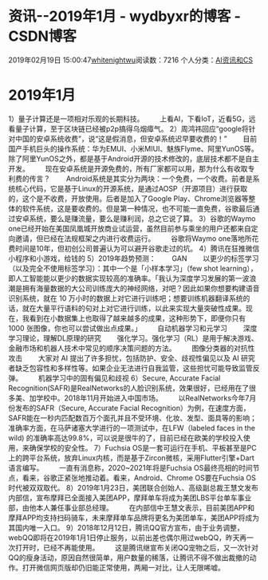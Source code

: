 # 资讯--2019年1月 - wydbyxr的博客 - CSDN博客
2019年02月19日 15:00:47[whitenightwu](https://me.csdn.net/wydbyxr)阅读数：7216
个人分类：[AI资讯和CS](https://blog.csdn.net/wydbyxr/article/category/8396223)
# 2019年1月
1）量子计算还是一项相对乐观的长期科技。
  上看AI，下看IoT，近看5G，远看量子计算，至于区块链已经被p2p搞得乌烟瘴气。
2）周鸿祎回应“google将针对中国的安卓系统收费”，说“这是假消息，但安卓系统迟早要收费的！”
  目前国产手机巨头的操作系统：华为EMUI、小米MIUI、魅族Flyme、阿里YunOS等。除了阿里YunOS之外，都是基于Android开源的技术修改的，底层技术都不是自主开发。
  现在安卓系统是开源免费的，所有厂家都可以用，那为什么有收取专利费的传言？
  Android系统是其实分为两块：一个免费，一个收费。前者是系统核心代码，它是基于Linux的开源系统，是通过AOSP（开源项目）进行获取的，这个是不收费，开放使用。后者是加入了Google Play、Chrome浏览器等整体的软件系统，这是要收费的。但是第一种情况，也不可能一直免费，谷歌最后通过安卓系统，要么是赚流量，要么是赚利润，总之它说了算。
3）谷歌的Waymo one已经开始在美国凤凰城开放商业试运营，虽然目前参与乘坐的用户还都来自定向邀请，但已经在法规框架之内进行收费运行。
  谷歌将Waymo one落地所花费时间是10年，但初创公司普遍认为可以避开谷歌走过的坑。
4）腾讯在狂推微信小程序和小游戏，给钱的
5）2019年趋势预测：
  GAN
  以更少的标签学习（以及完全不使用标签学习）：其中一个是「小样本学习」（few shot learning），即人工智能能以更少的数据实现较高的准确率。「我认为深度学习发展的第一波浪潮是拥有海量数据的大公司训练庞大的神经网络，对吧？因此如果你想要构建语音识别系统，就在 10 万小时的数据上对它进行训练吧；想要训练机器翻译系统的话，就在大量平行语料的句对上对它进行训练，以此来实现大量突破性成果。现在，我看到在小数据集上也取得了越来越多的成果，这种形势下，即便你只有 1000 张图像，你也可以尝试做出点成果。」
  自动机器学习和元学习
  深度学习理论，理解DL原理的研究
  强化学习。强化学习（RL）是用于解决游戏、金融市场和机器人技术中常见的顺序决策问题的方法。
  图像分类器的对抗性攻击
  大家对 AI 提出了许多担忧，包括防护、安全、歧视性偏见以及 AI 研究者缺乏包容性和多样性等。如果企业无法进行自我监管，这些担忧可能导致监管反弹。
  机器学习中的固有偏见和歧视
6）Secure, Accurate Facial Recognition(SAFR)是RealNetworks的人脸识别系统，效果很好，已经用在了很多美、加学校中。2018年11月开始进入中国市场。
  以RealNetworks今年7月份发布的SAFR（Secure, Accurate Facial Recognition）为例，在速度方面，SAFR能在一秒内匹配数百万个面孔并且不受环境、化妆、发型、面具等的影响；准确率方面，在马萨诸塞大学进行的一项测试中，在LFW（labeled faces in the wild) 的准确率高达99.8%，可以说是很牛的了，目前已经在欧美的学校投入使用，来确保学校的安全性。
7）Fuchsia OS是一套可运行在手机、平板甚至是PC上的跨平台系统，放弃Linux内核，而是基于Zircon微核，采用Flutter引擎+Dart语言编写。
  一直有消息称，2020~2021年将是Fuchsia OS最终亮相的时间节点，看来，谷歌正紧张地推动着。看来，Android、Chrome OS要在Fuchsia OS时代被双双取代。
8）2019年1月23日，美团联合创始人、高级副总裁王慧文发布内部信，宣布摩拜已全面接入美团APP，摩拜单车将成为美团LBS平台单车事业部，由他本人兼任事业部总经理。
  在内部信中王慧文表示，目前美团APP和摩拜APP均支持扫码骑车，未来摩拜单车品牌将更名为美团单车，美团APP将成为其国内唯一入口。
9）2018年12月12日，腾讯QQ官方宣布，由于业务调整，webQQ即将在2019年1月1日停止服务，以前出差也偶尔用过webQQ，昨天再一次打开时，已经不再能使用。
  这是腾讯继宣布关闭QQ宠物之后，又一次针对QQ的瘦身活动，原因自然很简单，用户数量的稀落，让腾讯不得不做出裁撤的动作。打开微信网页版却仍旧能正常使用，两厢一对比，让人无限唏嘘。
